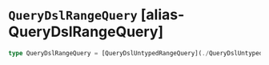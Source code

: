 # `QueryDslRangeQuery` [alias-QueryDslRangeQuery]
```typescript
type QueryDslRangeQuery = [QueryDslUntypedRangeQuery](./QueryDslUntypedRangeQuery.md) | [QueryDslDateRangeQuery](./QueryDslDateRangeQuery.md) | [QueryDslNumberRangeQuery](./QueryDslNumberRangeQuery.md) | [QueryDslTermRangeQuery](./QueryDslTermRangeQuery.md);
```
